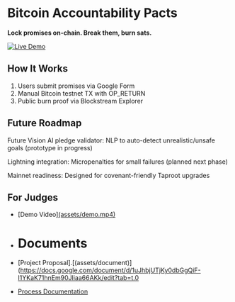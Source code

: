 #  Bitcoin Accountability Pacts  

**Lock promises on-chain. Break them, burn sats.**  

[![Live Demo](https://img.shields.io/badge/DEMO-bitcoinpacts.carrd.co-orange)](https://bitcoinpacts.carrd.co)  

## How It Works  
1. Users submit promises via Google Form  
2. Manual Bitcoin testnet TX with OP_RETURN  
3. Public burn proof via Blockstream Explorer  

## Future Roadmap  
Future Vision
AI pledge validator: NLP to auto-detect unrealistic/unsafe goals (prototype in progress)

Lightning integration: Micropenalties for small failures (planned next phase)

Mainnet readiness: Designed for covenant-friendly Taproot upgrades



## For Judges  
- [Demo Video][(assets/demo.mp4)](https://youtu.be/_7LOd4dMOU0?si=obf3vdRlciBgpzL3)

- # Documents
- [Project Proposal].[(assets/document)](https://docs.google.com/document/d/1uJhbjUTjKy0dbGgQiF-I1YKaK71hnEm90Jliaa66AKk/edit?tab=t.0
- [Process Documentation](docs/PROCESS.md)  
